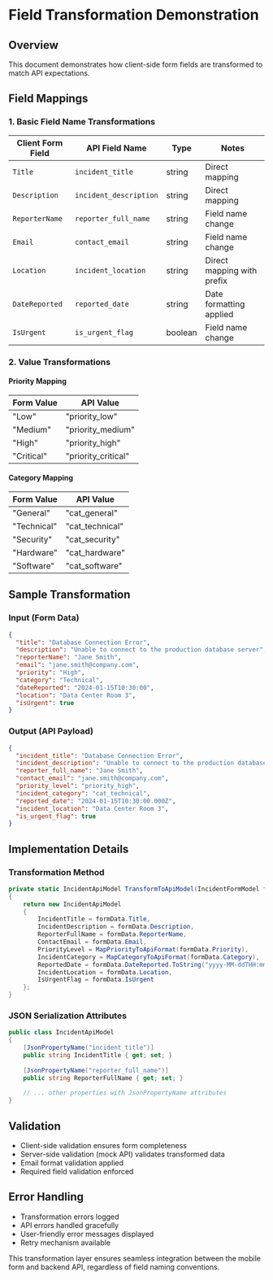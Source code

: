 # Field Transformation Demonstration

## Overview
This document demonstrates how client-side form fields are transformed to match API expectations.

## Field Mappings

### 1. Basic Field Name Transformations

| Client Form Field | API Field Name | Type | Notes |
|-------------------|----------------|------|-------|
| `Title` | `incident_title` | string | Direct mapping |
| `Description` | `incident_description` | string | Direct mapping |
| `ReporterName` | `reporter_full_name` | string | Field name change |
| `Email` | `contact_email` | string | Field name change |
| `Location` | `incident_location` | string | Direct mapping with prefix |
| `DateReported` | `reported_date` | string | Date formatting applied |
| `IsUrgent` | `is_urgent_flag` | boolean | Field name change |

### 2. Value Transformations

#### Priority Mapping
| Form Value | API Value |
|------------|-----------|
| "Low" | "priority_low" |
| "Medium" | "priority_medium" |
| "High" | "priority_high" |
| "Critical" | "priority_critical" |

#### Category Mapping
| Form Value | API Value |
|------------|-----------|
| "General" | "cat_general" |
| "Technical" | "cat_technical" |
| "Security" | "cat_security" |
| "Hardware" | "cat_hardware" |
| "Software" | "cat_software" |

## Sample Transformation

### Input (Form Data)
```json
{
  "title": "Database Connection Error",
  "description": "Unable to connect to the production database server",
  "reporterName": "Jane Smith",
  "email": "jane.smith@company.com",
  "priority": "High",
  "category": "Technical",
  "dateReported": "2024-01-15T10:30:00",
  "location": "Data Center Room 3",
  "isUrgent": true
}
```

### Output (API Payload)
```json
{
  "incident_title": "Database Connection Error",
  "incident_description": "Unable to connect to the production database server",
  "reporter_full_name": "Jane Smith",
  "contact_email": "jane.smith@company.com",
  "priority_level": "priority_high",
  "incident_category": "cat_technical",
  "reported_date": "2024-01-15T10:30:00.000Z",
  "incident_location": "Data Center Room 3",
  "is_urgent_flag": true
}
```

## Implementation Details

### Transformation Method
```csharp
private static IncidentApiModel TransformToApiModel(IncidentFormModel formData)
{
    return new IncidentApiModel
    {
        IncidentTitle = formData.Title,
        IncidentDescription = formData.Description,
        ReporterFullName = formData.ReporterName,
        ContactEmail = formData.Email,
        PriorityLevel = MapPriorityToApiFormat(formData.Priority),
        IncidentCategory = MapCategoryToApiFormat(formData.Category),
        ReportedDate = formData.DateReported.ToString("yyyy-MM-ddTHH:mm:ss.fffZ"),
        IncidentLocation = formData.Location,
        IsUrgentFlag = formData.IsUrgent
    };
}
```

### JSON Serialization Attributes
```csharp
public class IncidentApiModel
{
    [JsonPropertyName("incident_title")]
    public string IncidentTitle { get; set; }
    
    [JsonPropertyName("reporter_full_name")]
    public string ReporterFullName { get; set; }
    
    // ... other properties with JsonPropertyName attributes
}
```

## Validation
- Client-side validation ensures form completeness
- Server-side validation (mock API) validates transformed data
- Email format validation applied
- Required field validation enforced

## Error Handling
- Transformation errors logged
- API errors handled gracefully  
- User-friendly error messages displayed
- Retry mechanism available

This transformation layer ensures seamless integration between the mobile form and backend API, regardless of field naming conventions.